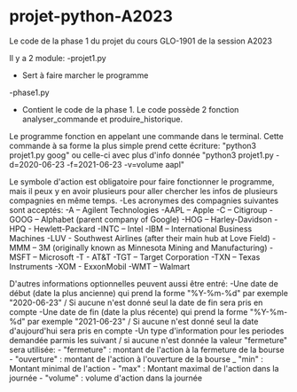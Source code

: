 # projet-python-A2023
Le code de la phase 1 du projet du cours GLO-1901 de la session A2023

Il y a 2 module:
-projet1.py
  - Sert à faire marcher le programme
    
-phase1.py
  - Contient le code de la phase 1. Le code possède 2 fonction analyser_commande et produire_historique.

Le programme fonction en appelant une commande dans le terminal. Cette commande à sa forme la plus simple prend cette écriture:
"python3 projet1.py goog" ou celle-ci avec plus d'info donnée "python3 projet1.py -d=2020-06-23 -f=2021-06-23 -v=volume aapl"

Le symbole d'action est obligatoire pour faire fonctionner le programme, mais il peux y en avoir plusieurs pour aller chercher les infos de plusieurs compagnies en même temps.
-Les acronymes des compagnies suivantes sont acceptés:
  -A – Agilent Technologies
  -AAPL – Apple
  -C – Citigroup
  -GOOG – Alphabet (parent company of Google)
  -HOG – Harley-Davidson
  -HPQ - Hewlett-Packard
  -INTC – Intel
  -IBM – International Business Machines
  -LUV - Southwest Airlines (after their main hub at Love Field)
  -MMM – 3M (originally known as Minnesota Mining and Manufacturing)
  -MSFT – Microsoft
  -T - AT&T
  -TGT – Target Corporation
  -TXN – Texas Instruments
  -XOM - ExxonMobil
  -WMT – Walmart

  D'autres informations optionnelles peuvent aussi être entré:
  -Une date de début (date la plus ancienne) qui prend la forme "%Y-%m-%d" par exemple "2020-06-23" / Si aucune n'est donné seul la date de fin sera pris en compte
  -Une date de fin (date la plus récente) qui prend la forme "%Y-%m-%d" par exemple "2021-06-23" / Si aucune n'est donné seul la date d'aujourd'hui sera pris en compte
  -Un type d'information pour les periodes demandée parmis les suivant / si aucune n'est donnée la valeur "fermeture" sera utilisée: 
    - "fermeture" : montant de l'action à la fermeture de la bourse
    - "ouverture" : montant de l'action à l'ouverture de la bourse
    _ "min" : Montant minimal de l'action 
    - "max" : Montant maximal de l'action dans la journée
    - "volume" : volume d'action dans la journée
    


    



  
